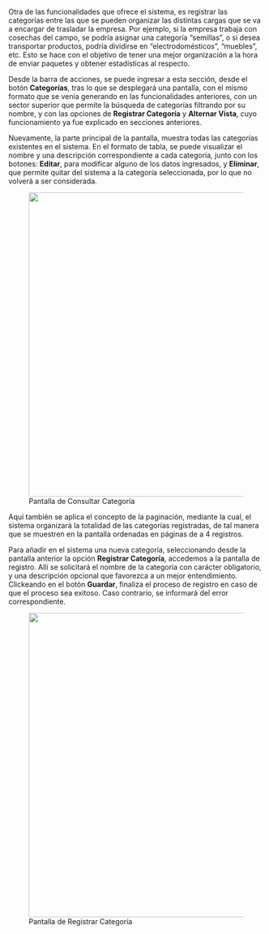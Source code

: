 Otra de las funcionalidades que ofrece el sistema, es registrar las categorías entre las que se pueden organizar las distintas cargas que se va a encargar de trasladar la empresa. Por ejemplo, si la empresa trabaja con cosechas del campo, se podría asignar una categoría “semillas”, o si desea transportar productos, podría dividirse en “electrodomésticos”, “muebles”, etc. Esto se hace con el objetivo de tener una mejor organización a la hora de enviar paquetes y obtener estadísticas al respecto.

Desde la barra de acciones, se puede ingresar a esta sección, desde el botón **Categorías**, tras lo que se desplegará una pantalla, con el mismo formato que se venía generando en las funcionalidades anteriores, con un sector superior que permite la búsqueda de categorías filtrando por su nombre, y con las opciones de **Registrar Categoría** y **Alternar Vista**, cuyo funcionamiento ya fue explicado en secciones anteriores.

Nuevamente, la parte principal de la pantalla, muestra todas las categorías existentes en el sistema. En el formato de tabla, se puede visualizar el nombre y una descripción correspondiente a cada categoría, junto con los botones: **Editar**, para modificar alguno de los datos ingresados, y **Eliminar**, que permite quitar del sistema a la categoría seleccionada, por lo que no volverá a ser considerada.

<figure>
    <a href="https://i.imgur.com/GkcARfw.png" target="_blank">
        <img src="https://i.imgur.com/GkcARfw.png" width="600"/>
    </a>
    <figcaption>Pantalla de Consultar Categoría</figcaption>
</figure>

Aquí también se aplica el concepto de la paginación, mediante la cual, el sistema organizará la totalidad de las categorías registradas, de tal manera que se muestren en la pantalla ordenadas en páginas de a 4 registros.

Para añadir en el sistema una nueva categoría, seleccionando desde la pantalla anterior la opción **Registrar Categoría**, accedemos a la pantalla de registro. Allí se solicitará el nombre de la categoría con carácter obligatorio, y una descripción opcional que favorezca a un mejor entendimiento. Clickeando en el botón **Guardar**, finaliza el proceso de registro en caso de que el proceso sea exitoso. Caso contrario, se informará del error correspondiente.

<figure>
    <a href="https://i.imgur.com/D3IUkeZ.png" target="_blank">
        <img src="https://i.imgur.com/D3IUkeZ.png" width="600"/>
    </a>
    <figcaption>Pantalla de Registrar Categoría</figcaption>
</figure>